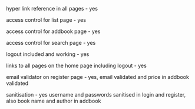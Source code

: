 hyper link reference in all pages - yes 

access control for list page - yes 

access control for addbook page - yes 

access control for search page - yes 

logout included and working - yes 

links to all pages on the home page including logout - yes 

email validator on register page - yes, email validated and price in addbook validated 

sanitisation - yes username and passwords sanitised in login and register, also book name and author in addbook
